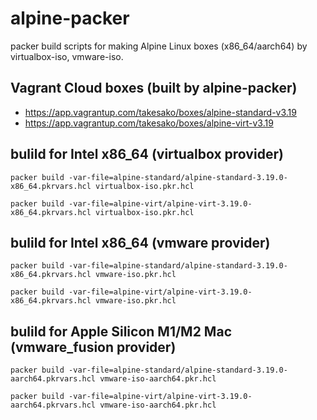 # alpine-packer

packer build scripts for making Alpine Linux boxes (x86_64/aarch64) by virtualbox-iso, vmware-iso.

## Vagrant Cloud boxes (built by alpine-packer)

- https://app.vagrantup.com/takesako/boxes/alpine-standard-v3.19
- https://app.vagrantup.com/takesako/boxes/alpine-virt-v3.19

## bulild for Intel x86_64 (virtualbox provider)

```packer build -var-file=alpine-standard/alpine-standard-3.19.0-x86_64.pkrvars.hcl virtualbox-iso.pkr.hcl```

```packer build -var-file=alpine-virt/alpine-virt-3.19.0-x86_64.pkrvars.hcl virtualbox-iso.pkr.hcl```


## bulild for Intel x86_64 (vmware provider)

```packer build -var-file=alpine-standard/alpine-standard-3.19.0-x86_64.pkrvars.hcl vmware-iso.pkr.hcl```

```packer build -var-file=alpine-virt/alpine-virt-3.19.0-x86_64.pkrvars.hcl vmware-iso.pkr.hcl```

## bulild for Apple Silicon M1/M2 Mac (vmware_fusion provider)

```packer build -var-file=alpine-standard/alpine-standard-3.19.0-aarch64.pkrvars.hcl vmware-iso-aarch64.pkr.hcl```

```packer build -var-file=alpine-virt/alpine-virt-3.19.0-aarch64.pkrvars.hcl vmware-iso-aarch64.pkr.hcl```


